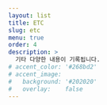 ```yaml
---
layout: list
title: ETC
slug: etc
menu: true
order: 4
description: >
  기타 다양한 내용이 기록됩니다.
# accent_color: '#268bd2'
# accent_image:
#   background: '#202020'
#   overlay:    false
---
```


